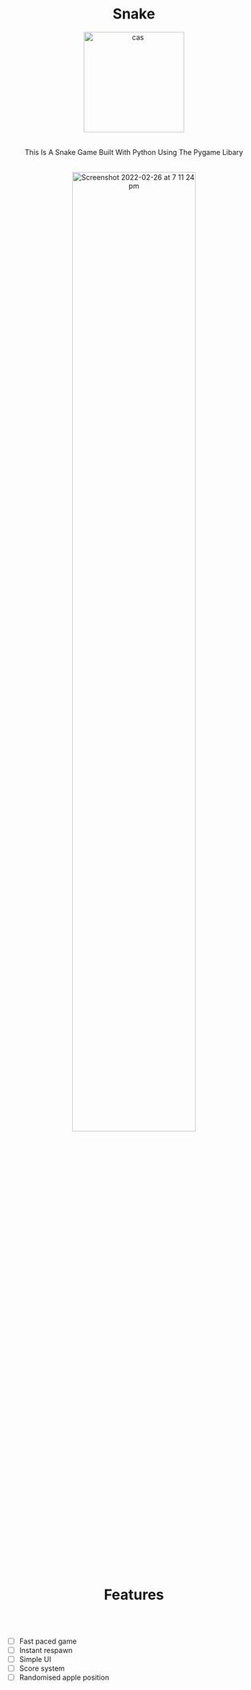 <h1 align="center">Snake</h1>

<div align="center">
  <a href="https://github.com/MartinGurasvili/Snake">
    <img width="200" height="200" alt="cas" src="https://user-images.githubusercontent.com/76784461/156251265-3662083c-8c0e-496c-ad1f-c127da01df9a.png">
  </a>


  <p align="center">
    <br>
    This Is A Snake Game Built With Python Using The Pygame Libary
    <br />
    <br>
    <!--<a href="https://github.com/MartinGurasvili/Sudoku/releases/download/v1.0.0/Sudoku.app.zip"><h3><img style="width:2%"  alt="Screenshot 2022-02-17 at 8 12 25 pm" src="https://user-images.githubusercontent.com/76784461/154564937-57c93aa0-69f8-497c-97d6-33b1d7d411e0.png"> Install Now</h3></a>
    <br />-->
   

  </p>
</div>



<div align="center">
    <img style="width:70%"  alt="Screenshot 2022-02-26 at 7 11 24 pm" src="https://user-images.githubusercontent.com/76784461/156251471-acebceb6-664f-4a3c-a524-b8f88fdc19a4.gif">
  </div>

<br></br>
<h1 align="center" >Features </h1>
<br></br>

   - [ ] Fast paced game
   - [ ] Instant respawn
   - [ ] Simple UI   
   - [ ] Score system
   - [ ] Randomised apple position
   
<br></br>

    



